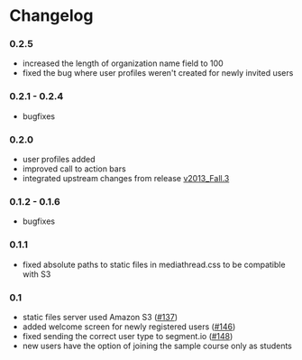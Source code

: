 # Changelog

### 0.2.5

* increased the length of organization name field to 100
* fixed the bug where user profiles weren't created for newly invited users

### 0.2.1 - 0.2.4

* bugfixes

### 0.2.0
* user profiles added
* improved call to action bars
* integrated upstream changes from release [v2013_Fall.3](https://github.com/ccnmtl/mediathread/releases/tag/v2013_Fall.3)

### 0.1.2 - 0.1.6

* bugfixes

### 0.1.1

* fixed absolute paths to static files in mediathread.css to be
  compatible with S3

### 0.1

* static files server used Amazon S3 ([#137](https://trello.com/c/03Y3xdxx/137-use-django-storages-to-send-all-static-assets-to-s3))
* added welcome screen for newly registered users ([#146](https://trello.com/c/nkMlxRXq/146-optional-enrolling-to-sample-course))
* fixed sending the correct user type to segment.io ([#148](https://trello.com/c/iNPBSDkh/148-fix-sending-the-user-type-to-segment-io))
* new users have the option of joining the sample course only as students

